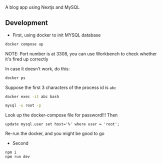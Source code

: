 A blog app using Nextjs and MySQL

## Development

- First, using docker to init MYSQL database
```bash
docker compose up
```
NOTE: Port number is at 3308, you can use Workbench to check whether it's fired up correctly

In case it doesn't work, do this:

```bash
docker ps
```
Suppose the first 3 characters of the process id is `abc`

```bash
docker exec -it abc bash

mysql -u root -p
```

Look up the docker-compose file for password!!! Then
```
update mysql.user set host='%' where user = 'root';
```

Re-run the docker, and you might be good to go

- Second

```
npm i
npm run dev
```
